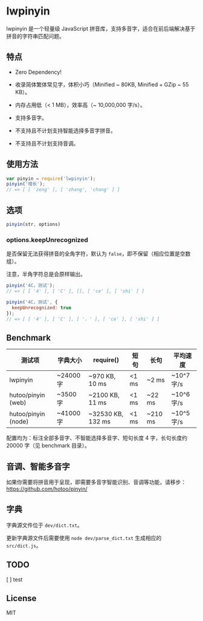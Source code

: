 # lwpinyin

lwpinyin 是一个轻量级 JavaScript 拼音库，支持多音字，适合在前后端解决基于拼音的字符串匹配问题。

## 特点

- Zero Dependency!

- 收录简体繁体常见字，体积小巧（Minified ~ 80KB, Minified + GZip ~ 55 KB）。

- 内存占用低（< 1 MB），效率高（~ 10,000,000 字/s）。

- 支持多音字。

- 不支持且不计划支持智能选择多音字拼音。

- 不支持且不计划支持音调。

## 使用方法

```js
var pinyin = require('lwpinyin');
pinyin('增长');
// => [ [ 'zeng' ], [ 'zhang', 'chang' ] ]
```

## 选项

```js
pinyin(str, options)
```

### options.keepUnrecognized

是否保留无法获得拼音的全角字符，默认为 `false`，即不保留（相应位置是空数组）。

注意，半角字符总是会原样输出。

```js
pinyin('4C，测试');
// => [ [ '4' ], [ 'C' ], [], [ 'ce' ], [ 'shi' ] ]

pinyin('4C，测试', {
  keepUnrecognized: true
});
// => [ [ '4' ], [ 'C' ], [ '，' ], [ 'ce' ], [ 'shi' ] ]
```

## Benchmark

|测试项               |字典大小   |require()        |短句  |长句   |平均速度      |
|--------------------|----------|-----------------|-----|-------|-------------|
|lwpinyin            |~24000 字 |~970 KB, 10 ms   |<1 ms|~2 ms  |~10^7 字/s   |
|hutoo/pinyin (web)  |~3500 字  |~2100 KB, 11 ms  |<1 ms|~22 ms |~10^6 字/s   |
|hutoo/pinyin (node) |~41000 字 |~32530 KB, 132 ms|<1 ms|~210 ms|~10^5 字/s   |

配置均为：标注全部多音字、不智能选择多音字、短句长度 4 字，长句长度约 20000 字（见 benchmark 目录）。

## 音调、智能多音字

如果你需要将拼音用于呈现，即需要多音字智能识别、音调等功能，请移步：https://github.com/hotoo/pinyin/

## 字典

字典源文件位于 `dev/dict.txt`。

更新字典源文件后需要使用 `node dev/parse_dict.txt` 生成相应的 `src/dict.js`。

## TODO

[ ] test

## License

MIT